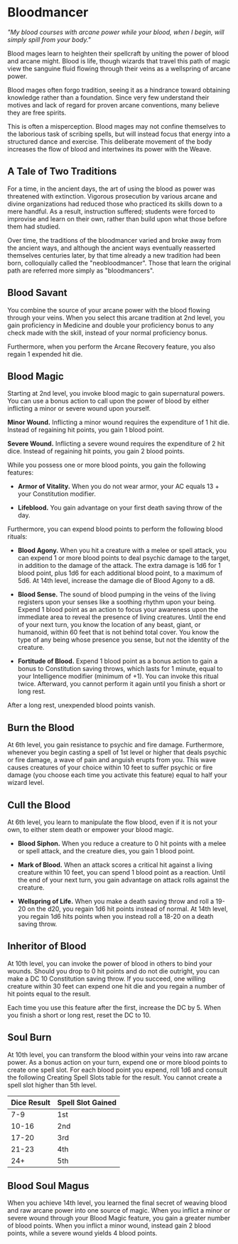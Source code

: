 # Bloodmancer
*"My blood courses with arcane power while your blood, when I begin, will simply spill from your body."*

Blood mages learn to heighten their spellcraft by uniting the power of blood and arcane might. Blood is life, though wizards that travel this path of magic view the sanguine fluid flowing through their veins as a wellspring of arcane power.

Blood mages often forgo tradition, seeing it as a hindrance toward obtaining knowledge rather than a foundation. Since very few understand their motives and lack of regard for proven arcane conventions, many believe they are free spirits.

This is often a misperception. Blood mages may not confine themselves to the laborious task of scribing spells, but will instead focus that energy into a structured dance and exercise. This deliberate movement of the body increases the flow of blood and intertwines its power with the Weave.

## A Tale of Two Traditions
For a time, in the ancient days, the art of using the blood as power was threatened with extinction. Vigorous prosecution by various arcane and divine organizations had reduced those who practiced its skills down to a mere handful. As a result, instruction suffered; students were forced to improvise and learn on their own, rather than build upon what those before them had studied.

Over time, the traditions of the bloodmancer varied and broke away from the ancient ways, and although the ancient ways eventually reasserted themselves centuries later, by that time already a new tradition had been born, colloquially called the "neobloodmancer". Those that learn the original path are referred more simply as "bloodmancers".

## Blood Savant
You combine the source of your arcane power with the blood flowing through your veins. When you select this arcane tradition at 2nd level, you gain proficiency in Medicine and double your proficiency bonus to any check made with the skill, instead of your normal proficiency bonus.

Furthermore, when you perform the Arcane Recovery feature, you also regain 1 expended hit die.

## Blood Magic
Starting at 2nd level, you invoke blood magic to gain supernatural powers. You can use a bonus action to call upon the power of blood by either inflicting a minor or severe wound upon yourself.

**Minor Wound.** Inflicting a minor wound requires the expenditure of 1 hit die. Instead of regaining hit points, you gain 1 blood point.

**Severe Wound.** Inflicting a severe wound requires the expenditure of 2 hit dice. Instead of regaining hit points, you gain 2 blood points.

While you possess one or more blood points, you gain the following features:

* **Armor of Vitality.** When you do not wear armor, your AC equals 13 + your Constitution modifier.

* **Lifeblood.** You gain advantage on your first death saving throw of the day.

Furthermore, you can expend blood points to perform the following blood rituals:

* **Blood Agony.** When you hit a creature with a melee or spell attack, you can expend 1 or more blood points to deal psychic damage to the target, in addition to the damage of the attack. The extra damage is 1d6 for 1 blood point, plus 1d6 for each additional blood point, to a maximum of 5d6.
    At 14th level, increase the damage die of Blood Agony to a d8.

* **Blood Sense.** The sound of blood pumping in the veins of the living registers upon your senses like a soothing rhythm upon your being. Expend 1 blood point as an action to focus your awareness upon the immediate area to reveal the presence of living creatures. Until the end of your next turn, you know the location of any beast, giant, or humanoid, within 60 feet that is not behind total cover. You know the type of any being whose presence you sense, but not the identity of the creature.

* **Fortitude of Blood.** Expend 1 blood point as a bonus action to gain a bonus to Constitution saving throws, which lasts for 1 minute, equal to your Intelligence modifier (minimum of +1).
    You can invoke this ritual twice. Afterward, you cannot perform it again until you finish a short or long rest.

After a long rest, unexpended blood points vanish.

## Burn the Blood
At 6th level, you gain resistance to psychic and fire damage. Furthermore, whenever you begin casting a spell of 1st level or higher that deals psychic or fire damage, a wave of pain and anguish erupts from you. This wave causes creatures of your choice within 10 feet to suffer psychic or fire damage (you choose each time you activate this feature) equal to half your wizard level.

## Cull the Blood
At 6th level, you learn to manipulate the flow blood, even if it is not your own, to either stem death or empower your blood magic.

* **Blood Siphon.** When you reduce a creature to 0 hit points with a melee or spell attack, and the creature dies, you gain 1 blood point.

* **Mark of Blood.** When an attack scores a critical hit against a living creature within 10 feet, you can spend 1 blood point as a reaction. Until the end of your next turn, you gain advantage on attack rolls against the creature.

* **Wellspring of Life.** When you make a death saving throw and roll a 19-20 on the d20, you regain 1d6 hit points instead of normal. At 14th level, you regain 1d6 hits points when you instead roll a 18-20 on a death saving throw.

## Inheritor of Blood
At 10th level, you can invoke the power of blood in others to bind your wounds. Should you drop to 0 hit points and do not die outright, you can make a DC 10 Constitution saving throw. If you succeed, one willing creature within 30 feet can expend one hit die and you regain a number of hit points equal to the result.

Each time you use this feature after the first, increase the DC by 5. When you finish a short or long rest, reset the DC to 10.

## Soul Burn
At 10th level, you can transform the blood within your veins into raw arcane power. As a bonus action on your turn, expend one or more blood points to create one spell slot. For each blood point you expend, roll 1d6 and consult the following Creating Spell Slots table for the result. You cannot create a spell slot higher than 5th level.

Dice Result | Spell Slot Gained
----------- | -----------
7-9   | 1st 
10-16 | 2nd
17-20 | 3rd
21-23 | 4th
24+   | 5th

## Blood Soul Magus
When you achieve 14th level, you learned the final secret of weaving blood and raw arcane power into one source of magic. When you inflict a minor or severe wound through your Blood Magic feature, you gain a greater number of blood points. When you inflict a minor wound, instead gain 2 blood points, while a severe wound yields 4 blood points.

